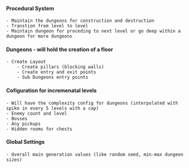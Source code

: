 #### Procedural System
    - Maintain the dungeons for construction and destruction
    - Transtion from level to level
    - Maintain dungeon for proceding to next level or go deep within a dungeon for more dungeons

#### Dungeons - will hold the creation of a floor
    - Create Layout
        - Create pillars (blocking walls)
        - Create entry and exit points
        - Sub Dungeons entry points
    
#### Cofiguration for incremenatal levels
    - Will have the complexity config for dungeons (interpolated with spike in every 5 levels with a cap)
    - Enemy count and level 
    - Bosses
    - Any pickups
    - Hidden rooms for chests

#### Global Settings
    - Overall main generation values (like random seed, min-max dungeon sizes)
